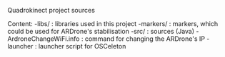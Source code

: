 Quadrokinect project sources

Content:
	-libs/ : libraries used in this project
	-markers/ : markers, which could be used for ARDrone's stabilisation
	-src/ : sources (Java)
	-ArdroneChangeWiFi.info : command for changing the ARDrone's IP
	-launcher : launcher script for OSCeleton